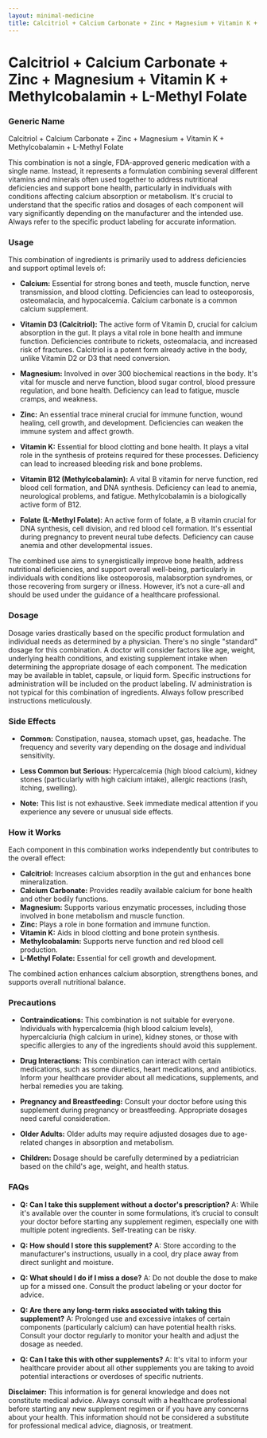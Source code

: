 ```yaml
---
layout: minimal-medicine
title: Calcitriol + Calcium Carbonate + Zinc + Magnesium + Vitamin K + Methylcobalamin + L-Methyl Folate
---
```


# Calcitriol + Calcium Carbonate + Zinc + Magnesium + Vitamin K + Methylcobalamin + L-Methyl Folate
### Generic Name
Calcitriol + Calcium Carbonate + Zinc + Magnesium + Vitamin K + Methylcobalamin + L-Methyl Folate


This combination is not a single, FDA-approved generic medication with a single name.  Instead, it represents a formulation combining several different vitamins and minerals often used together to address nutritional deficiencies and support bone health, particularly in individuals with conditions affecting calcium absorption or metabolism.  It's crucial to understand that the specific ratios and dosages of each component will vary significantly depending on the manufacturer and the intended use. Always refer to the specific product labeling for accurate information.


### Usage

This combination of ingredients is primarily used to address deficiencies and support optimal levels of:

* **Calcium:** Essential for strong bones and teeth, muscle function, nerve transmission, and blood clotting.  Deficiencies can lead to osteoporosis, osteomalacia, and hypocalcemia. Calcium carbonate is a common calcium supplement.

* **Vitamin D3 (Calcitriol):** The active form of Vitamin D, crucial for calcium absorption in the gut.  It plays a vital role in bone health and immune function. Deficiencies contribute to rickets, osteomalacia, and increased risk of fractures.  Calcitriol is a potent form already active in the body, unlike Vitamin D2 or D3 that need conversion.

* **Magnesium:** Involved in over 300 biochemical reactions in the body.  It's vital for muscle and nerve function, blood sugar control, blood pressure regulation, and bone health. Deficiency can lead to fatigue, muscle cramps, and weakness.

* **Zinc:**  An essential trace mineral crucial for immune function, wound healing, cell growth, and development.  Deficiencies can weaken the immune system and affect growth.

* **Vitamin K:** Essential for blood clotting and bone health.  It plays a vital role in the synthesis of proteins required for these processes.  Deficiency can lead to increased bleeding risk and bone problems.

* **Vitamin B12 (Methylcobalamin):**  A vital B vitamin for nerve function, red blood cell formation, and DNA synthesis. Deficiency can lead to anemia, neurological problems, and fatigue. Methylcobalamin is a biologically active form of B12.

* **Folate (L-Methyl Folate):**  An active form of folate, a B vitamin crucial for DNA synthesis, cell division, and red blood cell formation. It's essential during pregnancy to prevent neural tube defects. Deficiency can cause anemia and other developmental issues.


The combined use aims to synergistically improve bone health, address nutritional deficiencies, and support overall well-being, particularly in individuals with conditions like osteoporosis, malabsorption syndromes, or those recovering from surgery or illness.  However, it’s not a cure-all and should be used under the guidance of a healthcare professional.


### Dosage

Dosage varies drastically based on the specific product formulation and individual needs as determined by a physician.  There's no single "standard" dosage for this combination.  A doctor will consider factors like age, weight, underlying health conditions, and existing supplement intake when determining the appropriate dosage of each component.  The medication may be available in tablet, capsule, or liquid form.  Specific instructions for administration will be included on the product labeling.  IV administration is not typical for this combination of ingredients.  Always follow prescribed instructions meticulously.


### Side Effects

* **Common:**  Constipation, nausea, stomach upset, gas, headache.  The frequency and severity vary depending on the dosage and individual sensitivity.

* **Less Common but Serious:**  Hypercalcemia (high blood calcium), kidney stones (particularly with high calcium intake), allergic reactions (rash, itching, swelling).

* **Note:**  This list is not exhaustive.  Seek immediate medical attention if you experience any severe or unusual side effects.


### How it Works

Each component in this combination works independently but contributes to the overall effect:

* **Calcitriol:** Increases calcium absorption in the gut and enhances bone mineralization.
* **Calcium Carbonate:** Provides readily available calcium for bone health and other bodily functions.
* **Magnesium:** Supports various enzymatic processes, including those involved in bone metabolism and muscle function.
* **Zinc:** Plays a role in bone formation and immune function.
* **Vitamin K:** Aids in blood clotting and bone protein synthesis.
* **Methylcobalamin:** Supports nerve function and red blood cell production.
* **L-Methyl Folate:**  Essential for cell growth and development.

The combined action enhances calcium absorption, strengthens bones, and supports overall nutritional balance.


### Precautions

* **Contraindications:**  This combination is not suitable for everyone.  Individuals with hypercalcemia (high blood calcium levels), hypercalciuria (high calcium in urine), kidney stones, or those with specific allergies to any of the ingredients should avoid this supplement.

* **Drug Interactions:** This combination can interact with certain medications, such as some diuretics, heart medications, and antibiotics.  Inform your healthcare provider about all medications, supplements, and herbal remedies you are taking.

* **Pregnancy and Breastfeeding:**  Consult your doctor before using this supplement during pregnancy or breastfeeding.  Appropriate dosages need careful consideration.

* **Older Adults:**  Older adults may require adjusted dosages due to age-related changes in absorption and metabolism.

* **Children:**  Dosage should be carefully determined by a pediatrician based on the child's age, weight, and health status.


### FAQs

* **Q: Can I take this supplement without a doctor's prescription?** A:  While it's available over the counter in some formulations, it’s crucial to consult your doctor before starting any supplement regimen, especially one with multiple potent ingredients.  Self-treating can be risky.

* **Q: How should I store this supplement?** A:  Store according to the manufacturer's instructions, usually in a cool, dry place away from direct sunlight and moisture.

* **Q: What should I do if I miss a dose?** A:  Do not double the dose to make up for a missed one.  Consult the product labeling or your doctor for advice.

* **Q:  Are there any long-term risks associated with taking this supplement?** A: Prolonged use and excessive intakes of certain components (particularly calcium) can have potential health risks. Consult your doctor regularly to monitor your health and adjust the dosage as needed.

* **Q:  Can I take this with other supplements?** A: It's vital to inform your healthcare provider about all other supplements you are taking to avoid potential interactions or overdoses of specific nutrients.


**Disclaimer:** This information is for general knowledge and does not constitute medical advice.  Always consult with a healthcare professional before starting any new supplement regimen or if you have any concerns about your health.  This information should not be considered a substitute for professional medical advice, diagnosis, or treatment.

